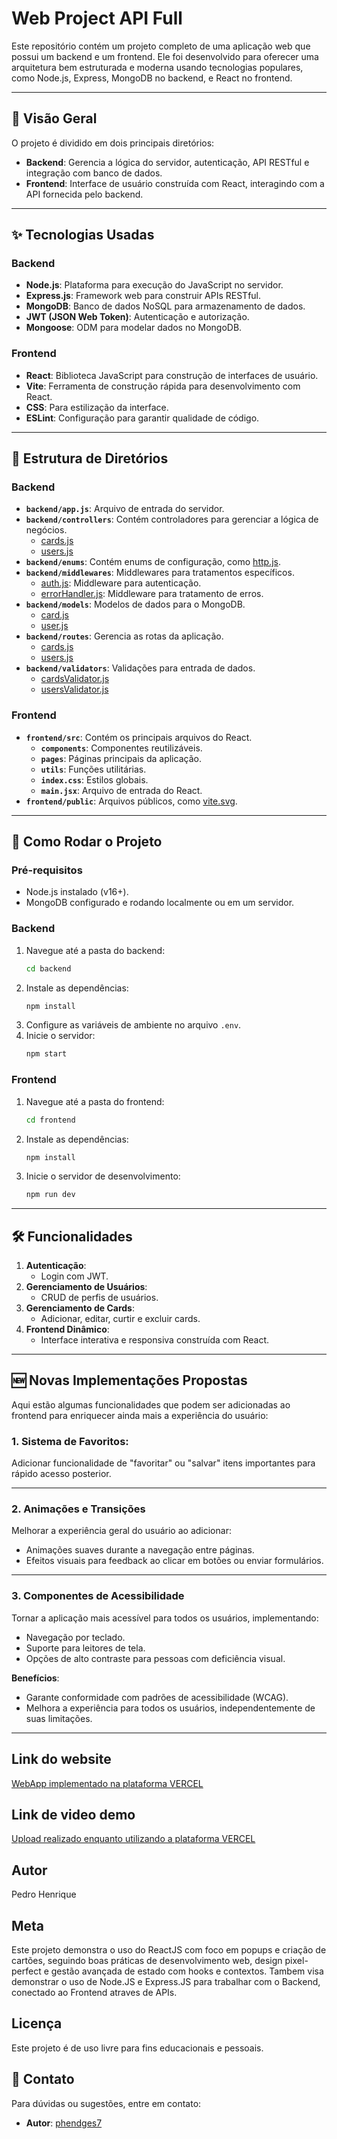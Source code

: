 # Web Project API Full

Este repositório contém um projeto completo de uma aplicação web que possui um backend e um frontend. Ele foi desenvolvido para oferecer uma arquitetura bem estruturada e moderna usando tecnologias populares, como Node.js, Express, MongoDB no backend, e React no frontend.

---

## 📖 Visão Geral

O projeto é dividido em dois principais diretórios:

- **Backend**: Gerencia a lógica do servidor, autenticação, API RESTful e integração com banco de dados.
- **Frontend**: Interface de usuário construída com React, interagindo com a API fornecida pelo backend.

---

## ✨ Tecnologias Usadas

### Backend

- **Node.js**: Plataforma para execução do JavaScript no servidor.
- **Express.js**: Framework web para construir APIs RESTful.
- **MongoDB**: Banco de dados NoSQL para armazenamento de dados.
- **JWT (JSON Web Token)**: Autenticação e autorização.
- **Mongoose**: ODM para modelar dados no MongoDB.

### Frontend

- **React**: Biblioteca JavaScript para construção de interfaces de usuário.
- **Vite**: Ferramenta de construção rápida para desenvolvimento com React.
- **CSS**: Para estilização da interface.
- **ESLint**: Configuração para garantir qualidade de código.

---

## 📂 Estrutura de Diretórios

### Backend

- **`backend/app.js`**: Arquivo de entrada do servidor.
- **`backend/controllers`**: Contém controladores para gerenciar a lógica de negócios.
  - [cards.js](backend/controllers/cards.js)
  - [users.js](backend/controllers/users.js)
- **`backend/enums`**: Contém enums de configuração, como [http.js](backend/enums/http.js).
- **`backend/middlewares`**: Middlewares para tratamentos específicos.
  - [auth.js](backend/middlewares/auth.js): Middleware para autenticação.
  - [errorHandler.js](backend/middlewares/errorHandler.js): Middleware para tratamento de erros.
- **`backend/models`**: Modelos de dados para o MongoDB.
  - [card.js](backend/models/card.js)
  - [user.js](backend/models/user.js)
- **`backend/routes`**: Gerencia as rotas da aplicação.
  - [cards.js](backend/routes/cards.js)
  - [users.js](backend/routes/users.js)
- **`backend/validators`**: Validações para entrada de dados.
  - [cardsValidator.js](backend/validators/cardsValidator.js)
  - [usersValidator.js](backend/validators/usersValidator.js)

### Frontend

- **`frontend/src`**: Contém os principais arquivos do React.
  - **`components`**: Componentes reutilizáveis.
  - **`pages`**: Páginas principais da aplicação.
  - **`utils`**: Funções utilitárias.
  - **`index.css`**: Estilos globais.
  - **`main.jsx`**: Arquivo de entrada do React.
- **`frontend/public`**: Arquivos públicos, como [vite.svg](frontend/public/vite.svg).

---

## 🚀 Como Rodar o Projeto

### Pré-requisitos

- Node.js instalado (v16+).
- MongoDB configurado e rodando localmente ou em um servidor.

### Backend

1. Navegue até a pasta do backend:
   ```bash
   cd backend
   ```
2. Instale as dependências:
   ```bash
   npm install
   ```
3. Configure as variáveis de ambiente no arquivo `.env`.
4. Inicie o servidor:
   ```bash
   npm start
   ```

### Frontend

1. Navegue até a pasta do frontend:
   ```bash
   cd frontend
   ```
2. Instale as dependências:
   ```bash
   npm install
   ```
3. Inicie o servidor de desenvolvimento:
   ```bash
   npm run dev
   ```

---

## 🛠️ Funcionalidades

1. **Autenticação**:
   - Login com JWT.
2. **Gerenciamento de Usuários**:
   - CRUD de perfis de usuários.
3. **Gerenciamento de Cards**:
   - Adicionar, editar, curtir e excluir cards.
4. **Frontend Dinâmico**:
   - Interface interativa e responsiva construída com React.

---

## 🆕 Novas Implementações Propostas

Aqui estão algumas funcionalidades que podem ser adicionadas ao frontend para enriquecer ainda mais a experiência do usuário:

### 1. Sistema de Favoritos:

Adicionar funcionalidade de "favoritar" ou "salvar" itens importantes para rápido acesso posterior.

---

### 2. Animações e Transições

Melhorar a experiência geral do usuário ao adicionar:

- Animações suaves durante a navegação entre páginas.
- Efeitos visuais para feedback ao clicar em botões ou enviar formulários.

---

### 3. Componentes de Acessibilidade

Tornar a aplicação mais acessível para todos os usuários, implementando:

- Navegação por teclado.
- Suporte para leitores de tela.
- Opções de alto contraste para pessoas com deficiência visual.

**Benefícios**:

- Garante conformidade com padrões de acessibilidade (WCAG).
- Melhora a experiência para todos os usuários, independentemente de suas limitações.

---

## Link do website

[WebApp implementado na plataforma VERCEL](https://web-project-api-full-ochre.vercel.app/)

## Link de video demo
[Upload realizado enquanto utilizando a plataforma VERCEL](https://youtu.be/2tyRgOvAfU0)

## Autor

Pedro Henrique

## Meta

Este projeto demonstra o uso do ReactJS com foco em popups e criação de cartões, seguindo boas práticas de desenvolvimento web, design pixel-perfect e gestão avançada de estado com hooks e contextos.
Tambem visa demonstrar o uso de Node.JS e Express.JS para trabalhar com o Backend, conectado ao Frontend atraves de APIs.

## Licença

Este projeto é de uso livre para fins educacionais e pessoais.

## 📧 Contato

Para dúvidas ou sugestões, entre em contato:

- **Autor**: [phendges7](https://github.com/phendges7)
